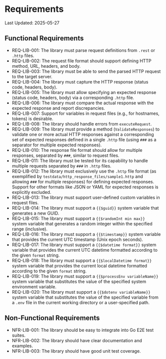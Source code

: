 # Requirements

Last Updated: 2025-05-27

## Functional Requirements

- REQ-LIB-001: The library must parse request definitions from `.rest` or `.http` files.
- REQ-LIB-002: The request file format should support defining HTTP method, URL, headers, and body.
- REQ-LIB-003: The library must be able to send the parsed HTTP request to the target server.
- REQ-LIB-004: The library must capture the HTTP response (status code, headers, body).
- REQ-LIB-005: The library must allow specifying an expected response (status code, headers, body) via a corresponding `.http` file.
- REQ-LIB-006: The library must compare the actual response with the expected response and report discrepancies.
- REQ-LIB-007: Support for variables in request files (e.g., for hostnames, tokens) is desirable.
- REQ-LIB-008: The library should handle errors from `executeRequest`.
- REQ-LIB-009: The library must provide a method (`ValidateResponses`) to validate one or more actual HTTP responses against a corresponding set of expected responses defined in a single `.http` file (using `###` as a separator for multiple expected responses).
- REQ-LIB-010: The response file format should allow for multiple responses, separated by `###`, similar to request files.
- REQ-LIB-011: The library must be tested for its capability to handle multiple requests separated by `###` in `.http` files.
- REQ-LIB-012: The library must exclusively use the `.http` file format (as exemplified by `testdata/http_response_files/sample1.http` and allowing `###` for multiple responses) for defining expected responses. Support for other formats like JSON or YAML for expected responses is explicitly excluded.
- REQ-LIB-013: The library must support user-defined custom variables in request files.
- REQ-LIB-014: The library must support a `{{$guid}}` system variable that generates a new GUID.
- REQ-LIB-015: The library must support a `{{$randomInt min max}}` system variable that generates a random integer within the specified range (inclusive).
- REQ-LIB-016: The library must support a `{{$timestamp}}` system variable that provides the current UTC timestamp (Unix epoch seconds).
- REQ-LIB-017: The library must support a `{{$datetime format}}` system variable that provides the current UTC datetime formatted according to the given `format` string.
- REQ-LIB-018: The library must support a `{{$localDatetime format}}` system variable that provides the current local datetime formatted according to the given `format` string.
- REQ-LIB-019: The library must support a `{{$processEnv variableName}}` system variable that substitutes the value of the specified system environment variable.
- REQ-LIB-020: The library must support a `{{$dotenv variableName}}` system variable that substitutes the value of the specified variable from a `.env` file in the current working directory or a user-specified path.

## Non-Functional Requirements

- NFR-LIB-001: The library should be easy to integrate into Go E2E test suites.
- NFR-LIB-002: The library should have clear documentation and examples.
- NFR-LIB-003: The library should have good unit test coverage.
